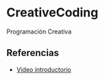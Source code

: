 # CreativeCoding
Programación Creativa



## Referencias

- [Video introductorio](https://www.pbs.org/video/-book-art-creative-coding/)
